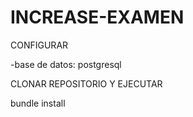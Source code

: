 # INCREASE-EXAMEN

CONFIGURAR 

-base de datos: postgresql 


CLONAR REPOSITORIO Y EJECUTAR

bundle install
